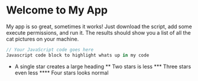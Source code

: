 # Welcome to My App
My app is so great, sometimes it works! Just download the script, add some execute permissions, and run it. The results should show you a list of all the cat pictures on your machine.
```javascript
// Your JavaScript code goes here
Javascript code block to highlight whats up in my code 
```
* A single star creates a large heading ** Two stars is less *** Three stars even less **** Four stars looks normal

